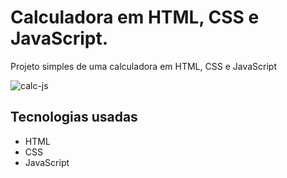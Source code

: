 # Calculadora em HTML, CSS e JavaScript.

Projeto simples de uma calculadora em HTML, CSS e JavaScript

![calc-js](https://github.com/Chhenriquee/calculadora-js/assets/132729663/d2497dd7-8aa7-41f2-aba1-7ad5fe4648ae)

## Tecnologias usadas

- HTML
- CSS
- JavaScript
